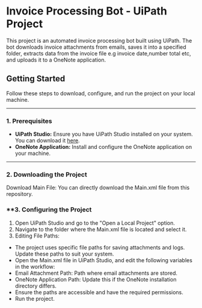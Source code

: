 # Invoice Processing Bot - UiPath Project

This project is an automated invoice processing bot built using UiPath. The bot downloads invoice attachments from emails, saves it into a specified folder, extracts data from the invoice file e.g invoice date,number total etc, and uploads it to a OneNote application. 

## Getting Started

Follow these steps to download, configure, and run the project on your local machine.

---

### **1. Prerequisites**

- **UiPath Studio:** Ensure you have UiPath Studio installed on your system. You can download it [here](https://www.uipath.com/start-trial).
- **OneNote Application:** Install and configure the OneNote application on your machine.

---

### **2. Downloading the Project**

 Download Main File:
 You can directly download the Main.xml file from this repository.

### **3. Configuring the Project
1. Open UiPath Studio and go to the "Open a Local Project" option.
2. Navigate to the folder where the Main.xml file is located and select it.
3. Editing File Paths:

- The project uses specific file paths for saving attachments and logs. Update these paths to suit your system.
- Open the Main.xml file in UiPath Studio, and edit the following variables in the workflow:
 - Email Attachment Path: Path where email attachments are stored.
 - OneNote Application Path: Update this if the OneNote installation directory differs.
- Ensure the paths are accessible and have the required permissions.
- Run the project.
